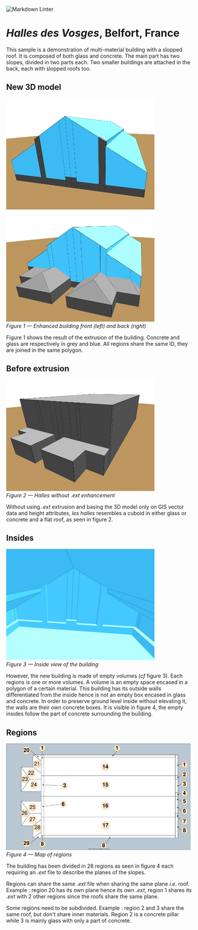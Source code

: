 ![Markdown Linter](https://github.com/Orange-OpenSource/ext_file_format/workflows/Markdown%20Linter/badge.svg)

# *Halles des Vosges*, Belfort, France

This sample is a demonstration of multi-material building with a slopped roof. It is composed of both glass and concrete. The main part has two slopes, divided in two parts each. Two smaller buildings are attached in the back, each with slopped roofs too.

## New 3D model

![](halles_front.png) ![](halles_back.png)  
*Figure 1 — Enhanced building front (left) and back (right)*

Figure 1 shows the result of the extrusion  of the building. Concrete and glass are respectively in grey and blue. All regions share the same ID, they are joined in the same polygon.

## Before extrusion

![](halles_GIS.png)   
*Figure 2 — Halles without .ext enhancement*

Without using *.ext* extrusion and basing the 3D model only on GIS vector data and height attributes, *les halles* resembles a cuboid in either glass or concrete and a flat roof, as seen in figure 2.

## Insides

![](halles_inside.png)  
*Figure 3 — Inside view of the building*

However, the new building is made of empty volumes (*cf* figure 3). Each regions is one or more volumes. A volume is an empty space encased in a polygon of a certain material. This building has its outside walls differentiated from the inside hence is not an empty box encased in glass and concrete. In order to preserve ground level inside without elevating it, the walls are their own concrete boxes. It is visible in figure 4, the empty insides follow the part of concrete surrounding the building.

## Regions

![](sectors.svg)  
*Figure 4 — Map of regions*

The building has been divided in 28 regions as seen in figure 4 each requiring an *.ext* file to describe the planes of the slopes.

Regions can share the same *.ext* file when sharing the same plane *i.e.* roof. Example : region 20 has its own plane hence its own *.ext*, region 1 shares its *.ext* with 2 other regions since the roofs share the same plane.

Some regions need to be subdivided. Example : region 2 and 3 share the same roof, but don't share inner materials. Region 2 is a concrete pillar while 3 is mainly glass with only a part of concrete.
